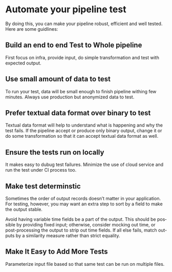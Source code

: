 # Automate your pipeline test
By doing this, you can make your pipeline robust, efficient and well tested. 
Here are some guidlines:

## Build an end to end Test to Whole pipeline
First focus on infra, provide input, do simple transformation and test with expected output. 

## Use small amount of data to test
To run your test, data will be small enough to finish pipeline withing few minutes. Always use production but anonymized data to test.

## Prefer textual data format over binary to test
Textual data format will help to understand what is happening and why the test fails. If the pipeline accept or produce only binary output, change it or do some transformation so that it can accept textual data format as well.

## Ensure the tests run on locally
It makes easy to dubug test failures. Minimize the use of cloud service and run the test under CI process too. 

## Make test determinstic
Sometimes the order of output records doesn’t matter in your application. For testing, however, you may want an extra step to sort by a field to make the output stable.

Avoid having variable time fields be a part of the output. This should be pos‐ sible by providing fixed input; otherwise, consider mocking out time, or post-processing the output to strip out time fields. If all else fails, match out‐ puts by a similarity measure rather than strict equality.

## Make It Easy to Add More Tests
Parameterize input file based so that same test can be run on multiple files. 